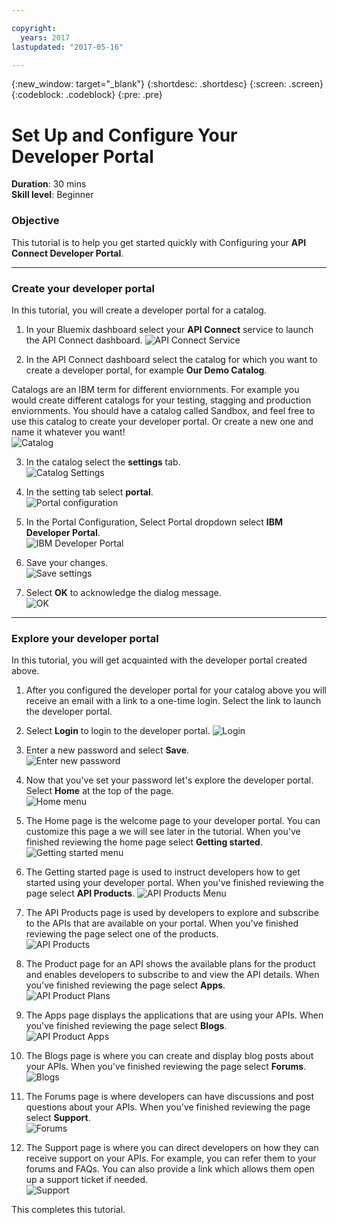 ```yaml
---

copyright:
  years: 2017
lastupdated: "2017-05-16"

---
```



{:new_window: target="_blank"}
{:shortdesc: .shortdesc}
{:screen: .screen}
{:codeblock: .codeblock}
{:pre: .pre}

# Set Up and Configure Your Developer Portal
**Duration**: 30 mins  
**Skill level**: Beginner  


### Objective
This tutorial is to help you get started quickly with Configuring your **API Connect Developer Portal**. 

---

### Create your developer portal
In this tutorial, you will create a developer portal for a catalog.

1. In your Bluemix dashboard select your **API Connect** service to launch the API Connect dashboard.
![API Connect Service](images/1.1-Bluemix-Dashboard.png)

2. In the API Connect dashboard select the catalog for which you want to create a developer portal, for example **Our Demo Catalog**.

Catalogs are an IBM term for different enviornments. For example you would create different catalogs for your testing, stagging and production enviornments. You should have a catalog called Sandbox, and feel free to use this catalog to create your developer portal. Or create a new one and name it whatever you want!  
![Catalog](images/1.2-APIC-Dashboard.png)

3. In the catalog select the **settings** tab.  
  ![Catalog Settings](images/1.3-catalog-settings.png)

4. In the setting tab select **portal**.  
  ![Portal configuration](images/1.4-catalog-portal.png)

5. In the Portal Configuration, Select Portal dropdown select **IBM Developer Portal**.  
  ![IBM Developer Portal](images/1.5-IBM-developer-portal.png) 

6. Save your changes.  
  ![Save settings](images/1.6-save-settings.png)
  
7. Select **OK** to acknowledge the dialog message.  
  ![OK](images/1.7-OK.png)

---

### Explore your developer portal
In this tutorial, you will get acquainted with the developer portal created above.

1. After you configured the developer portal for your catalog above you will receive an email with a link to a one-time login. Select the link to launch the developer portal.

2. Select **Login** to login to the developer portal. 
![Login](images/2.2-login.png)

3. Enter a new password and select **Save**.  
  ![Enter new password](images/2.3-password.png)

4. Now that you've set your password let's explore the developer portal. Select **Home** at the top of the page.  
  ![Home menu](images/2.4-pwsaved.png)

5. The Home page is the welcome page to your developer portal. You can customize this page a we will see later in the tutorial.  When you've finished reviewing the home page select **Getting started**.   
  ![Getting started menu](images/2.5-home.png) 

6. The Getting started page is used to instruct developers how to get started using your developer portal.  When you've finished reviewing the page select **API Products**.
  ![API Products Menu](images/2.6-getting-started.png)

7. The API Products page is used by developers to explore and subscribe to the APIs that are available on your portal.  When you've finished reviewing the page select one of the products.  
  ![API Products](images/2.7-api-products.png)

8. The Product page for an API shows the available plans for the product and enables developers to subscribe to and view the API details.  When you've finished reviewing the page select **Apps**.  
  ![API Product Plans](images/2.8-api-plan.png)

9. The Apps page displays the applications that are using your APIs.  When you've finished reviewing the page select **Blogs**.  
  ![API Product Apps](images/2.9-apps.png)

10. The Blogs page is where you can create and display blog posts about your APIs.  When you've finished reviewing the page select **Forums**.  
  ![Blogs](images/2.10-blogs.png)
  
11. The Forums page is where developers can have discussions and post questions about your APIs.  When you've finished reviewing the page select **Support**.  
  ![Forums](images/2.11-forums.png)
  
12. The Support page is where you can direct developers on how they can receive support on your APIs. For example, you can refer them to your forums and FAQs. You can also provide a link which allows them open up a support ticket if needed.  
  ![Support](images/2.12-support.png)

This completes this tutorial.

  



  
